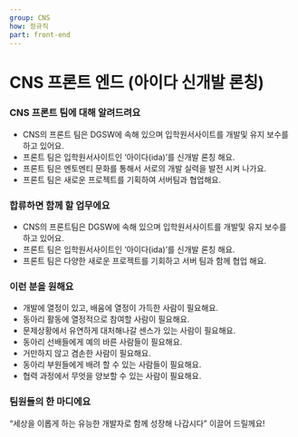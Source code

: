 ```yaml
---
group: CNS
how: 정규직
part: front-end
---
```



# CNS 프론트 엔드 (아이다 신개발 론칭)

### CNS 프론트 팀에 대해 알려드려요

- CNS의 프론트 팀은 DGSW에 속해 있으며 입학원서사이트를 개발및 유지 보수를 하고 있어요.
- 프론트 팀은 입학원서사이트인 ‘아이다(ida)’를 신개발 론칭 해요.
- 프론트 팀은 멘토멘티 문화를 통해서 서로의 개발 실력을 발전 시켜 나가요.
- 프론트 팀은 새로운 프로젝트를 기획하여 서버팀과 협업해요.

### 합류하면 함께 할 업무에요

- CNS의 프론트팀은 DGSW에 속해 있으며 입학원서사이트를 개발및 유지 보수를 하고 있어요.
- 프론트 팀은 입학원서사이트인 ‘아이다(ida)’를 신개발 론칭 해요.
- 프론트 팀은 다양한 새로운 프로젝트를 기회하고 서버 팀과 함께 협업 해요.

### 이런 분을 원해요

- 개발에 열정이 있고, 배움에 열정이 가득한 사람이 필요해요.
- 동아리 활동에 열정적으로 참여할 사람이 필요해요.
- 문제상황에서 유연하게 대처해나갈 센스가 있는 사람이 필요해요.
- 동아리 선배들에게 예의 바른 사람들이 필요해요.
- 거만하지 않고 겸손한 사람이 필요해요.
- 동아리 부원들에게 배려 할 수 있는 사람들이 필요해요.
- 협력 과정에서 무엇을 양보할 수 있는 사람이 필요해요.

### 팀원들의 한 마디에요

“세상을 이롭게 하는 유능한 개발자로 함께 성장해 나갑시다” 이끌어 드릴께요!